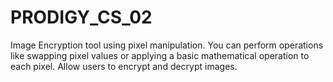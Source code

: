 # PRODIGY_CS_02
 Image Encryption tool using pixel manipulation. You can perform operations like swapping pixel values or applying a basic mathematical operation to each pixel. Allow users to encrypt and decrypt images.
